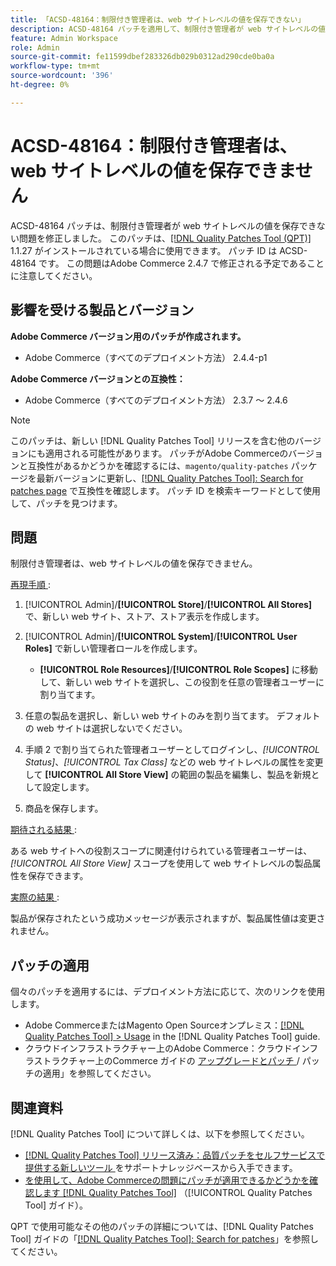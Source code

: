 ```yaml
---
title: 「ACSD-48164：制限付き管理者は、web サイトレベルの値を保存できない」
description: ACSD-48164 パッチを適用して、制限付き管理者が web サイトレベルの値を保存できないAdobe Commerceの問題を修正してください。
feature: Admin Workspace
role: Admin
source-git-commit: fe11599dbef283326db029b0312ad290cde0ba0a
workflow-type: tm+mt
source-wordcount: '396'
ht-degree: 0%

---
```


# ACSD-48164：制限付き管理者は、web サイトレベルの値を保存できません

ACSD-48164 パッチは、制限付き管理者が web サイトレベルの値を保存できない問題を修正しました。 このパッチは、[[!DNL Quality Patches Tool (QPT)]](https://experienceleague.adobe.com/en/docs/commerce-knowledge-base/kb/announcements/commerce-announcements/magento-quality-patches-released-new-tool-to-self-serve-quality-patches) 1.1.27 がインストールされている場合に使用できます。 パッチ ID は ACSD-48164 です。 この問題はAdobe Commerce 2.4.7 で修正される予定であることに注意してください。

## 影響を受ける製品とバージョン

**Adobe Commerce バージョン用のパッチが作成されます。**

* Adobe Commerce（すべてのデプロイメント方法） 2.4.4-p1

**Adobe Commerce バージョンとの互換性：**

* Adobe Commerce（すべてのデプロイメント方法） 2.3.7 ～ 2.4.6

>[!NOTE]
>
>このパッチは、新しい [!DNL Quality Patches Tool] リリースを含む他のバージョンにも適用される可能性があります。 パッチがAdobe Commerceのバージョンと互換性があるかどうかを確認するには、`magento/quality-patches` パッケージを最新バージョンに更新し、[[!DNL Quality Patches Tool]: Search for patches page](https://experienceleague.adobe.com/tools/commerce-quality-patches/index.html) で互換性を確認します。 パッチ ID を検索キーワードとして使用して、パッチを見つけます。

## 問題

制限付き管理者は、web サイトレベルの値を保存できません。

<u> 再現手順 </u>:

1. [!UICONTROL Admin]/**[!UICONTROL Store]**/**[!UICONTROL All Stores]** で、新しい web サイト、ストア、ストア表示を作成します。
1. [!UICONTROL Admin]/**[!UICONTROL System]**/**[!UICONTROL User Roles]** で新しい管理者ロールを作成します。

   * **[!UICONTROL Role Resources]**/**[!UICONTROL Role Scopes]** に移動して、新しい web サイトを選択し、この役割を任意の管理者ユーザーに割り当てます。

1. 任意の製品を選択し、新しい web サイトのみを割り当てます。 デフォルトの web サイトは選択しないでください。
1. 手順 2 で割り当てられた管理者ユーザーとしてログインし、*[!UICONTROL Status]*、*[!UICONTROL Tax Class]* などの web サイトレベルの属性を変更して **[!UICONTROL All Store View]** の範囲の製品を編集し、製品を新規として設定します。
1. 商品を保存します。

<u> 期待される結果 </u>:

ある web サイトへの役割スコープに関連付けられている管理者ユーザーは、*[!UICONTROL All Store View]* スコープを使用して web サイトレベルの製品属性を保存できます。

<u> 実際の結果 </u>:

製品が保存されたという成功メッセージが表示されますが、製品属性値は変更されません。

## パッチの適用

個々のパッチを適用するには、デプロイメント方法に応じて、次のリンクを使用します。

* Adobe CommerceまたはMagento Open Sourceオンプレミス：[[!DNL Quality Patches Tool] > Usage](/help/tools/quality-patches-tool/usage.md) in the [!DNL Quality Patches Tool] guide.
* クラウドインフラストラクチャー上のAdobe Commerce：クラウドインフラストラクチャー上のCommerce ガイドの [ アップグレードとパッチ ](https://experienceleague.adobe.com/docs/commerce-cloud-service/user-guide/develop/upgrade/apply-patches.html)/ パッチの適用」を参照してください。

## 関連資料

[!DNL Quality Patches Tool] について詳しくは、以下を参照してください。

* [[!DNL Quality Patches Tool]  リリース済み：品質パッチをセルフサービスで提供する新しいツール ](https://experienceleague.adobe.com/en/docs/commerce-knowledge-base/kb/announcements/commerce-announcements/magento-quality-patches-released-new-tool-to-self-serve-quality-patches) をサポートナレッジベースから入手できます。
* [ を使用して、Adobe Commerceの問題にパッチが適用できるかどうかを確認します  [!DNL Quality Patches Tool]](/help/tools/quality-patches-tool/patches-available-in-qpt/check-patch-for-magento-issue-with-magento-quality-patches.md) （[!UICONTROL Quality Patches Tool] ガイド）。


QPT で使用可能なその他のパッチの詳細については、[!DNL Quality Patches Tool] ガイドの「[[!DNL Quality Patches Tool]: Search for patches](https://experienceleague.adobe.com/tools/commerce-quality-patches/index.html)」を参照してください。
